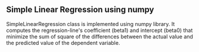## Simple Linear Regression using numpy

SimpleLinearRegression class is implemented using numpy library. It computes the regression-line's coefficient (beta1) and intercept (beta0) that minimize the sum of square of the differences between the actual value and the predicted value of the dependent variable.